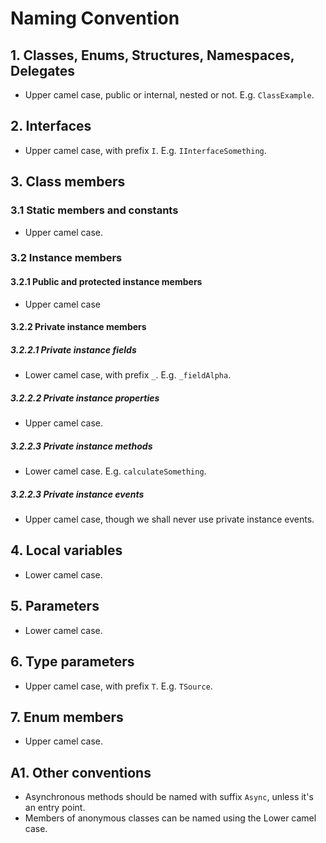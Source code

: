 # Naming Convention

## 1. Classes, Enums, Structures, Namespaces, Delegates

- Upper camel case, public or internal, nested or not. E.g. `ClassExample`.

## 2. Interfaces

- Upper camel case, with prefix `I`. E.g. `IInterfaceSomething`.

## 3. Class members

### 3.1 Static members and constants

- Upper camel case.

### 3.2 Instance members

#### 3.2.1 Public and protected instance members

- Upper camel case

#### 3.2.2 Private instance members

##### 3.2.2.1 Private instance fields

- Lower camel case, with prefix `_`. E.g. `_fieldAlpha`.

##### 3.2.2.2 Private instance properties

- Upper camel case.

##### 3.2.2.3 Private instance methods

- Lower camel case. E.g. `calculateSomething`.

##### 3.2.2.3 Private instance events

- Upper camel case, though we shall never use private instance events.

## 4. Local variables

- Lower camel case.

## 5. Parameters

- Lower camel case.

## 6. Type parameters

- Upper camel case, with prefix `T`. E.g. `TSource`.

## 7. Enum members

- Upper camel case.

## A1. Other conventions

- Asynchronous methods should be named with suffix `Async`, unless it's an entry point.
- Members of anonymous classes can be named using the Lower camel case.